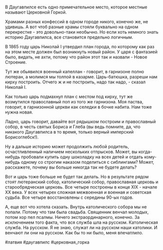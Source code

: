 В Даугавпилсе есть одно примечательное место, которое местные называют Церковной Горкой.

Храмами разных конфессий в одном городе никого, конечно же, не удивишь. А вот чтоб разные храмы стояли буквально на одном перекрестке - это довольно-таки необычно. Но если хоть немного знать историю Даугавпилса, все становится предельно логичным.

В 1865 году царь Николай I утвердил план города, по которому как раз на этом месте должен был возникнуть новый район. У царя с фантазией было, видать, не ахти, потому что район этот так и назвали - Новое Строение.

Тут же обьявился военный капеллан - говорит, в гарнизоне полно лютеран, а молимся мы толпой в казарме. Царь-батюшка, разреши нам кирху построить. Отчего ж и не построить, надо так надо, - сказал Николай I.

Как только царь подмахнул план с местом под кирху, тут же возмутился православный поп из того же гарнизона. Моя паства, говорит, в гарнизонной церкви как селедки в бочке набита. Нам тоже нужна новая.

Ладно, царь говорит, давайте вот рядышком построим и православный собор, в  честь святых Бориса и Глеба (вы ведь помните, да, что никакого Даугавпилса в то время, только верный имперский Борисоглебск!).

Ну а дальше историю может продолжить любой родитель, осчастливленный наличием нескольких отпрысков. Может, вы когда-нибудь пробовали купить одну шоколадку на всех детей и отдать кому-нибудь одному со строгим наказом поделиться с сиблингами? Может, расскажете, почему вы больше никогда так не будете делать?

Вот и царь тоже больше не будет так делать. Но в результате рядом стоят лютеранский собор, католический собор, православная церковь и старообрядческая церковь. Все четыре построены в конце XIX - начале XX века. У всех четырех сложная межвоенная и военная и советская судьба. Все четыре восстановлены с середины 90-ых годов.

А, еще вот что хотела сказать. Внутрь католического собора мы не попали. Потому что там была свадьба. Священник венчал молодых, потом хор пел псалмы. Ничего экстраординарного, конечно. За исключением того факта, что вся служба шла на русском. Католическая служба. На русском. Я не знаю, служат ли на русском наши католики. И венчают ли они на русском. Как бы то ни было, меня впечатлило.

#латвия #даугавпилс #церковная_горка

